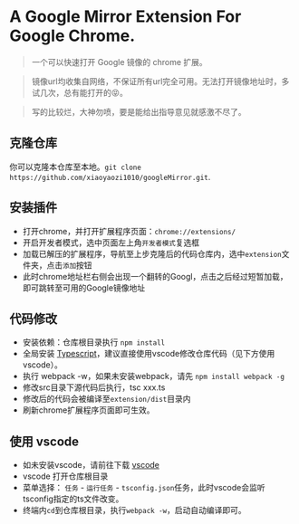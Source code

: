 # A Google Mirror Extension For Google Chrome.
> 一个可以快速打开 Google 镜像的 chrome 扩展。

> 镜像url均收集自网络，不保证所有url完全可用。无法打开镜像地址时，多试几次，总有能打开的😝。

> 写的比较烂，大神勿喷，要是能给出指导意见就感激不尽了。

## 克隆仓库
你可以克隆本仓库至本地。`git clone https://github.com/xiaoyaozi1010/googleMirror.git`.

## 安装插件
- 打开chrome，并打开扩展程序页面：`chrome://extensions/`
- 开启开发者模式，选中页面左上角`开发者模式`复选框
- 加载已解压的扩展程序，导航至上步克隆后的代码仓库内，选中`extension`文件夹，点击`添加`按钮
- 此时chrome地址栏右侧会出现一个翻转的Googl，点击之后经过短暂加载，即可跳转至可用的Google镜像地址

## 代码修改
- 安装依赖：仓库根目录执行 `npm install`
- 全局安装 [Typescript](https://www.typescriptlang.org/)，建议直接使用vscode修改仓库代码（见下方使用vscode）。
- 执行 webpack -w，如果未安装webpack，请先 `npm install webpack -g`
- 修改src目录下源代码后执行，tsc xxx.ts
- 修改后的代码会被编译至`extension/dist`目录内
- 刷新chrome扩展程序页面即可生效。

## 使用 vscode
- 如未安装vscode，请前往下载 [vscode](https://code.visualstudio.com/)
- vscode 打开仓库根目录
- 菜单选择： `任务` - `运行任务` - `tsconfig.json`任务，此时vscode会监听tsconfig指定的ts文件改变。
- 终端内`cd`到仓库根目录，执行`webpack -w`，启动自动编译即可。 





